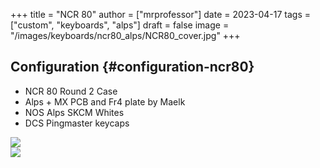 +++
title = "NCR 80"
author = ["mrprofessor"]
date = 2023-04-17
tags = ["custom", "keyboards", "alps"]
draft = false
image = "/images/keyboards/ncr80_alps/NCR80_cover.jpg"
+++

## Configuration {#configuration-ncr80}

-   NCR 80 Round 2 Case
-   Alps + MX PCB and Fr4 plate by Maelk
-   NOS Alps SKCM Whites
-   DCS Pingmaster keycaps

<div class="post-image">
  <img src="/images/keyboards/ncr80_alps/NCR80_01.jpg" loading="lazy"/>
  <span class="img-description"> </span>
</div>

<div class="post-image">
  <img src="/images/keyboards/ncr80_alps/NCR80_02.jpg" loading="lazy"/>
  <span class="img-description"> </span>
</div>

